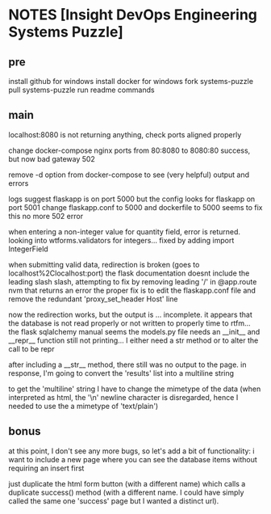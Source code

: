 # NOTES [Insight DevOps Engineering Systems Puzzle]

## pre
install github for windows
install docker for windows
fork systems-puzzle
pull systems-puzzle
run readme commands

## main
localhost:8080 is not returning anything, check ports aligned properly

change docker-compose nginx ports from 80:8080 to 8080:80
success, but now bad gateway 502

remove -d option from docker-compose to see (very helpful) output and errors

logs suggest flaskapp is on port 5000 but the config looks for flaskapp on port 5001
change flaskapp.conf to 5000 and dockerfile to 5000 seems to fix this
no more 502 error

when entering a non-integer value for quantity field, error is returned. looking into wtforms.validators for integers...
fixed by adding import IntegerField

when submitting valid data, redirection is broken (goes to localhost%2Clocalhost:port)
the flask documentation doesnt include the leading slash slash, attempting to fix by removing leading '/' in @app.route
nvm that returns an error
the proper fix is to edit the flaskapp.conf file and remove the redundant 'proxy_set_header Host' line

now the redirection works, but the output is ... incomplete. it appears that the database is not read properly or not written to properly
time to rtfm... the flask sqlalchemy manual
seems the models.py file needs an \_\_init__ and \_\_repr__ function 
still not printing... I either need a str method or to alter the call to be repr

after including a \_\_str__ method, there still was no output to the page. in response, I'm going to convert the 'results' list into a multiline string

to get the 'multiline' string I have to change the mimetype of the data (when interpreted as html, the '\n' newline character is disregarded, hence I needed to use the a mimetype of 'text/plain')

## bonus
at this point, I don't see any more bugs, so let's add a bit of functionality: i want to include a new page where you can see the database items without requiring an insert first

just duplicate the html form button (with a different name) which calls a duplicate success() method (with a different name. I could have simply called the same one 'success' page but I wanted a distinct url).
